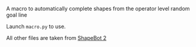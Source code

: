 A macro to automatically complete shapes from the operator level random goal line

Launch `macro.py` to use.

All other files are taken from [ShapeBot 2](https://github.com/tobspr-games/shapez-2-discord-bot)